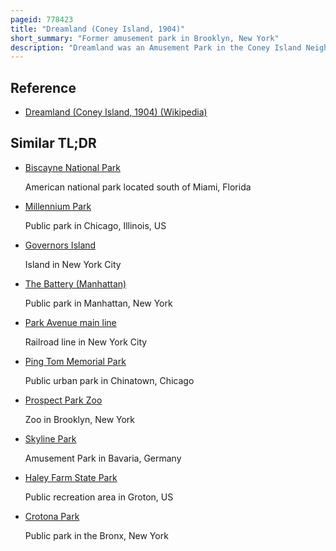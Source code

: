 ```yaml
---
pageid: 778423
title: "Dreamland (Coney Island, 1904)"
short_summary: "Former amusement park in Brooklyn, New York"
description: "Dreamland was an Amusement Park in the Coney Island Neighborhood of Brooklyn in new York City united States that operated from 1904 to 1911. It was the last of the three original large Parks built on Coney Island along with Steeplechase Park and Luna Park. The Park was located between Surf Avenue to the North and the atlantic Ocean to the South. It was roughly arranged as a Horseshoe with a Pier facing south toward the atlantic Ocean. Dreamland contained several Attractions that were larger Versions of those at Luna Park, and it included a human Zoo, several early Roller Coasters, a Shoot the Chutes Ride, and a Replica of Venice. Dreamland also hosted Entertainment and dramatic Spectacles based on Morality Themes. Several Structures, such as the Pompeiian, Electricity, and Submarine Boat Buildings, were dedicated to Exhibits."
---
```


## Reference

- [Dreamland (Coney Island, 1904) (Wikipedia)](https://en.wikipedia.org/?curid=778423)

## Similar TL;DR

- [Biscayne National Park](/tldr/en/biscayne-national-park)

  American national park located south of Miami, Florida

- [Millennium Park](/tldr/en/millennium-park)

  Public park in Chicago, Illinois, US

- [Governors Island](/tldr/en/governors-island)

  Island in New York City

- [The Battery (Manhattan)](/tldr/en/the-battery-manhattan)

  Public park in Manhattan, New York

- [Park Avenue main line](/tldr/en/park-avenue-main-line)

  Railroad line in New York City

- [Ping Tom Memorial Park](/tldr/en/ping-tom-memorial-park)

  Public urban park in Chinatown, Chicago

- [Prospect Park Zoo](/tldr/en/prospect-park-zoo)

  Zoo in Brooklyn, New York

- [Skyline Park](/tldr/en/skyline-park)

  Amusement Park in Bavaria, Germany

- [Haley Farm State Park](/tldr/en/haley-farm-state-park)

  Public recreation area in Groton, US

- [Crotona Park](/tldr/en/crotona-park)

  Public park in the Bronx, New York
